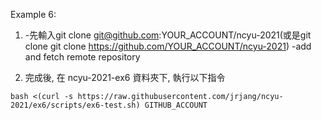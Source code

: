 Example 6:

1. -先輸入git clone git@github.com:YOUR_ACCOUNT/ncyu-2021(或是git clone git clone https://github.com/YOUR_ACCOUNT/ncyu-2021)
-add and fetch remote repository


2. 完成後, 在 ncyu-2021-ex6 資料夾下, 執行以下指令

```
bash <(curl -s https://raw.githubusercontent.com/jrjang/ncyu-2021/ex6/scripts/ex6-test.sh) GITHUB_ACCOUNT
```
